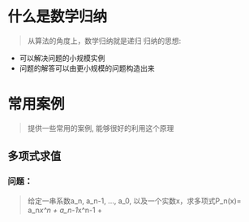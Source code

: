 # 什么是数学归纳
> 从算法的角度上，数学归纳就是递归
> 归纳的思想:
* 可以解决问题的小规模实例
* 问题的解答可以由更小规模的问题构造出来

# 常用案例
> 提供一些常用的案例, 能够很好的利用这个原理
## 多项式求值
### 问题：
> 给定一串系数a_n, a_n-1, ..., a_0, 以及一个实数x，求多项式P_n(x)= a_n*x^n + a_n-1*x^n-1 + 